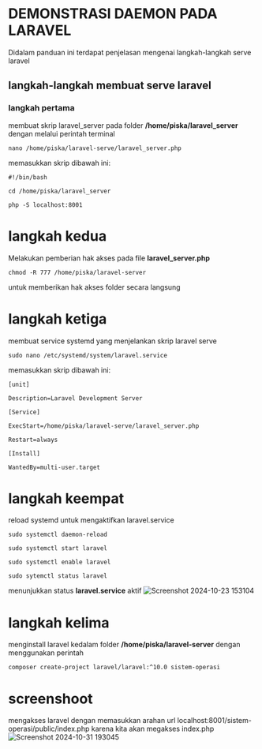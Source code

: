 # DEMONSTRASI DAEMON PADA LARAVEL
Didalam panduan ini terdapat penjelasan mengenai langkah-langkah serve laravel
## langkah-langkah membuat serve laravel
### langkah pertama 
membuat skrip laravel_server pada folder **/home/piska/laravel_server** dengan melalui perintah terminal 

 ```
nano /home/piska/laravel-serve/laravel_server.php
 ```

memasukkan skrip dibawah ini:

 ```
#!/bin/bash

cd /home/piska/laravel_server

php -S localhost:8001
 ```

# langkah kedua
Melakukan pemberian hak akses pada file **laravel_server.php**

 ```
chmod -R 777 /home/piska/laravel-server
 ```
untuk memberikan hak akses folder secara langsung

# langkah ketiga
membuat service systemd yang menjelankan skrip laravel serve

 ```
sudo nano /etc/systemd/system/laravel.service
 ```

memasukkan skrip dibawah ini:

 ```
[unit]

Description=Laravel Development Server

[Service]

ExecStart=/home/piska/laravel-serve/laravel_server.php

Restart=always

[Install]

WantedBy=multi-user.target
 ```

# langkah keempat
reload systemd untuk mengaktifkan laravel.service

 ```
sudo systemctl daemon-reload

sudo systemctl start laravel

sudo systemctl enable laravel

sudo sytemctl status laravel
 ```

menunjukkan status **laravel.service** aktif
![Screenshot 2024-10-23 153104](https://github.com/user-attachments/assets/6716d699-7aba-4719-b3ce-94d5c03d939d)

# langkah kelima
menginstall laravel kedalam folder **/home/piska/laravel-server** dengan menggunakan perintah
 ```
composer create-project laravel/laravel:^10.0 sistem-operasi
 ```
# screenshoot 
mengakses laravel dengan memasukkan arahan url localhost:8001/sistem-operasi/public/index.php karena kita akan megakses index.php
![Screenshot 2024-10-31 193045](https://github.com/user-attachments/assets/7a4ff0c3-b764-4ad5-af3e-5f6f3056637f)

